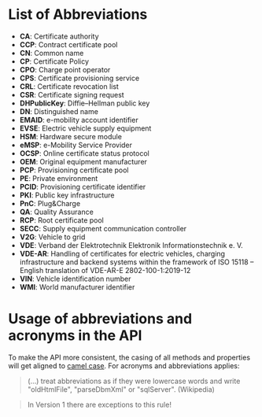 # List of Abbreviations

 * __CA__: Certificate authority
 * __CCP__: Contract certificate pool
 * __CN__: Common name
 * __CP__: Certificate Policy
 * __CPO__: Charge point operator
 * __CPS__: Certificate provisioning service
 * __CRL__: Certificate revocation list
 * __CSR__: Certificate signing request
 * __DHPublicKey__: Diffie–Hellman public key
 * __DN__: Distinguished name
 * __EMAID__: e-mobility account identifier
 * __EVSE__: Electric vehicle supply equipment
 * __HSM__: Hardware secure module
 * __eMSP__: e-Mobility Service Provider
 * __OCSP__: Online certificate status protocol
 * __OEM__: Original equipment manufacturer
 * __PCP__: Provisioning certificate pool
 * __PE__: Private environment
 * __PCID__: Provisioning certificate identifier
 * __PKI__: Public key infrastructure
 * __PnC__: Plug&Charge
 * __QA__: Quality Assurance
 * __RCP__: Root certificate pool
 * __SECC__: Supply equipment communication controller
 * __V2G__: Vehicle to grid
 * __VDE__: Verband der Elektrotechnik Elektronik Informationstechnik e. V.
 * __VDE-AR__: Handling of certificates for electric vehicles, charging infrastructure and backend systems within the framework of ISO 15118 – English translation of VDE-AR-E 2802-100-1:2019-12
 * __VIN__: Vehicle identification number
 * __WMI__: World manufacturer identifier


# Usage of abbreviations and acronyms in the API

To make the API more consistent, the casing of all methods and properties will get aligned to [camel case](https://en.wikipedia.org/wiki/Camel_case#Programming_and_coding). For acronyms and abbreviations applies:

> (…) treat abbreviations as if they were lowercase words and write "oldHtmlFile", "parseDbmXml" or "sqlServer". (Wikipedia)

<!-- theme: warning -->

> In Version 1 there are exceptions to this rule!
